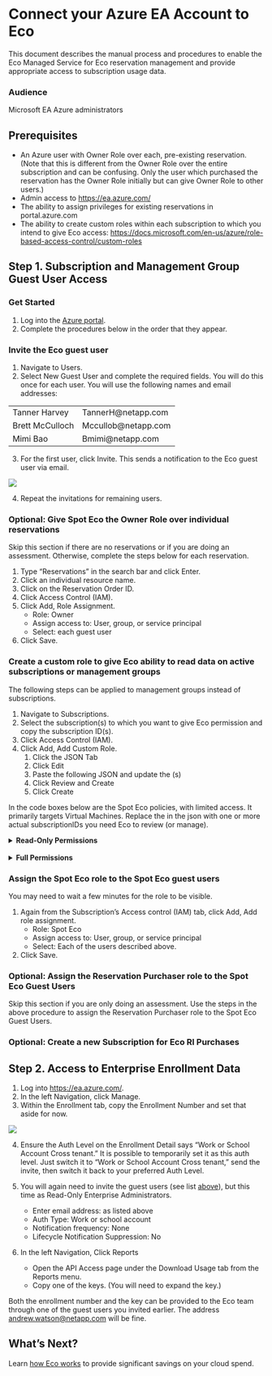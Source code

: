 # Connect your Azure EA Account to Eco

This document describes the manual process and procedures to enable the Eco Managed Service for Eco reservation management and provide appropriate access to subscription usage data.

### Audience

Microsoft EA Azure administrators

## Prerequisites

- An Azure user with Owner Role over each, pre-existing reservation. (Note that this is different from the Owner Role over the entire subscription and can be confusing. Only the user which purchased the reservation has the Owner Role initially but can give Owner Role to other users.)
- Admin access to https://ea.azure.com/
- The ability to assign privileges for existing reservations in portal.azure.com
- The ability to create custom roles within each subscription to which you intend to give Eco access: https://docs.microsoft.com/en-us/azure/role-based-access-control/custom-roles

## Step 1. Subscription and Management Group Guest User Access

### Get Started

1. Log into the [Azure portal](https://portal.azure.com/).
2. Complete the procedures below in the order that they appear.

### Invite the Eco guest user

1. Navigate to Users.
2. Select New Guest User and complete the required fields. You will do this once for each user. You will use the following names and email addresses:

<table>
  <tr>
    <td> Tanner Harvey  </td>
    <td> TannerH@netapp.com  </td>
  </tr>
  <tr>
    <td> Brett McCulloch  </td>
    <td> Mccullob@netapp.com   </td>
  </tr>
  <tr>
    <td> Mimi Bao  </td>
    <td> Bmimi@netapp.com  </td>
  </tr>
</table>

3. For the first user, click Invite. This sends a notification to the Eco guest user via email.

<img src="/eco/_media/connect-azure-ea-to-eco-01.png" />

4. Repeat the invitations for remaining users.

### Optional: Give Spot Eco the Owner Role over individual reservations

Skip this section if there are no reservations or if you are doing an assessment. Otherwise, complete the steps below for each reservation.

1. Type “Reservations” in the search bar and click Enter.
2. Click an individual resource name.
3. Click on the Reservation Order ID.
4. Click Access Control (IAM).
5. Click Add, Role Assignment.
   - Role: Owner
   - Assign access to: User, group, or service principal
   - Select: each guest user
6. Click Save.

### Create a custom role to give Eco ability to read data on active subscriptions or management groups

The following steps can be applied to management groups instead of subscriptions.

1. Navigate to Subscriptions.
2. Select the subscription(s) to which you want to give Eco permission and copy the subscription ID(s).
3. Click Access Control (IAM).
4. Click Add, Add Custom Role.
   1. Click the JSON Tab
   2. Click Edit
   3. Paste the following JSON and update the <subscriptionID>(s)
   4. Click Review and Create
   5. Click Create

In the code boxes below are the Spot Eco policies, with limited access. It primarily targets Virtual Machines. Replace the <subscriptionID> in the json with one or more actual subscriptionIDs you need Eco to review (or manage).

<details>
  <summary markdown="span"><strong>Read-Only Permissions</strong></summary>

#### Read-Only Permissions

```json
{
  "properties": {
    "roleName": "Spot Eco",
    "description": "Spot Eco read-only role to be granted to Spot Eco users to each subscription for which an assessment is desired",
    "assignableScopes": ["/subscriptions/<subscriptionID>"],
    "permissions": [
      {
        "actions": [
          "Microsoft.Authorization/roleAssignments/read",
          "Microsoft.Advisor/generateRecommendations/action",
          "Microsoft.Advisor/register/action",
          "Microsoft.Advisor/unregister/action",
          "Microsoft.Advisor/configurations/read",
          "Microsoft.Advisor/generateRecommendations/read",
          "Microsoft.Advisor/operations/read",
          "Microsoft.Advisor/recommendations/read",
          "Microsoft.Advisor/recommendations/available/action",
          "Microsoft.Advisor/recommendations/suppressions/read",
          "Microsoft.Capacity/catalogs/read",
          "Microsoft.Capacity/register/action",
          "Microsoft.Compute/register/action",
          "Microsoft.Compute/capacityReservationGroups/read",
          "Microsoft.Compute/operations/read",
          "Microsoft.Compute/availabilitySets/vmSizes/read",
          "Microsoft.Compute/availabilitySets/read",
          "Microsoft.Compute/capacityReservationGroups/capacityReservations/read",
          "Microsoft.Compute/locations/capsOperations/read",
          "Microsoft.Compute/cloudServices/instanceView/read",
          "Microsoft.Compute/cloudServices/providers/Microsoft.Insights/metricDefinitions/read",
          "Microsoft.Compute/cloudServices/roles/providers/Microsoft.Insights/metricDefinitions/read",
          "Microsoft.Compute/locations/publishers/artifacttypes/offers/skus/read",
          "Microsoft.Compute/skus/read",
          "Microsoft.Compute/locations/usages/read",
          "Microsoft.Compute/virtualMachineScaleSets/vmSizes/read",
          "Microsoft.Compute/virtualMachineScaleSets/virtualMachines/read",
          "Microsoft.Compute/locations/vmSizes/read",
          "Microsoft.Compute/virtualMachines/read",
          "Microsoft.Compute/virtualMachines/vmSizes/read",
          "Microsoft.Consumption/register/action",
          "Microsoft.Consumption/reservationRecommendations/read",
          "Microsoft.CostManagement/query/action",
          "Microsoft.CostManagement/reports/action",
          "Microsoft.CostManagement/exports/action",
          "Microsoft.CostManagement/register/action",
          "Microsoft.CostManagement/views/action",
          "Microsoft.CostManagement/forecast/action",
          "Microsoft.CostManagement/alerts/read",
          "Microsoft.CostManagement/cloudConnectors/read",
          "Microsoft.CostManagement/dimensions/read",
          "Microsoft.CostManagement/exports/read",
          "Microsoft.CostManagement/exports/write",
          "Microsoft.CostManagement/exports/delete",
          "Microsoft.CostManagement/exports/run/action",
          "Microsoft.CostManagement/externalBillingAccounts/read",
          "Microsoft.CostManagement/externalBillingAccounts/query/action",
          "Microsoft.CostManagement/externalBillingAccounts/forecast/action",
          "Microsoft.CostManagement/externalBillingAccounts/dimensions/read",
          "Microsoft.CostManagement/externalBillingAccounts/query/read",
          "Microsoft.CostManagement/externalBillingAccounts/externalSubscriptions/read",
          "Microsoft.CostManagement/externalBillingAccounts/forecast/read",
          "Microsoft.CostManagement/externalSubscriptions/read",
          "Microsoft.CostManagement/externalSubscriptions/query/action",
          "Microsoft.CostManagement/externalSubscriptions/forecast/action",
          "Microsoft.CostManagement/externalSubscriptions/dimensions/read",
          "Microsoft.CostManagement/externalSubscriptions/query/read",
          "Microsoft.CostManagement/externalSubscriptions/forecast/read",
          "Microsoft.CostManagement/forecast/read",
          "Microsoft.CostManagement/operations/read",
          "Microsoft.CostManagement/query/read",
          "Microsoft.CostManagement/reports/read",
          "Microsoft.CostManagement/views/read",
          "Microsoft.CostManagement/views/delete",
          "Microsoft.CostManagement/views/write",
          "Microsoft.CostManagement/tenants/register/action",
          "Microsoft.CostManagement/budgets/read",
          "Microsoft.Insights/MetricDefinitions/Read",
          "Microsoft.Insights/Metrics/Read",
          "Microsoft.Resources/tags/read",
          "Microsoft.Resources/subscriptions/read",
          "Microsoft.Resources/subscriptions/resourceGroups/read",
          "Microsoft.SQL/register/action"
        ],
        "notActions": [],
        "dataActions": [],
        "notDataActions": []
      }
    ]
  }
}
```

</details><br>

<details>
  <summary markdown="span"><strong>Full Permissions</strong></summary>

#### Full Permissions

```json
{
  "properties": {
    "roleName": "Spot Eco",
    "description": "Spot Eco full permission role to be granted to Spot Eco users to each subscription to enable automation",
    "assignableScopes": ["/subscriptions/<subscriptionID>"],
    "permissions": [
      {
        "actions": [
          "Microsoft.Authorization/roleAssignments/read",
          "Microsoft.Advisor/generateRecommendations/action",
          "Microsoft.Advisor/register/action",
          "Microsoft.Advisor/unregister/action",
          "Microsoft.Advisor/configurations/read",
          "Microsoft.Advisor/configurations/write",
          "Microsoft.Advisor/generateRecommendations/read",
          "Microsoft.Advisor/operations/read",
          "Microsoft.Advisor/recommendations/read",
          "Microsoft.Advisor/recommendations/available/action",
          "Microsoft.Advisor/recommendations/suppressions/read",
          "Microsoft.Advisor/recommendations/suppressions/write",
          "Microsoft.Advisor/recommendations/suppressions/delete",
          "Microsoft.Capacity/catalogs/read",
          "Microsoft.Capacity/register/action",
          "Microsoft.Compute/register/action",
          "Microsoft.Compute/capacityReservationGroups/read",
          "Microsoft.Compute/operations/read",
          "Microsoft.Compute/availabilitySets/vmSizes/read",
          "Microsoft.Compute/availabilitySets/read",
          "Microsoft.Compute/capacityReservationGroups/capacityReservations/read",
          "Microsoft.Compute/locations/capsOperations/read",
          "Microsoft.Compute/cloudServices/instanceView/read",
          "Microsoft.Compute/cloudServices/providers/Microsoft.Insights/metricDefinitions/read",
          "Microsoft.Compute/cloudServices/roles/providers/Microsoft.Insights/metricDefinitions/read",
          "Microsoft.Compute/locations/publishers/artifacttypes/offers/skus/read",
          "Microsoft.Compute/skus/read",
          "Microsoft.Compute/locations/usages/read",
          "Microsoft.Compute/virtualMachineScaleSets/vmSizes/read",
          "Microsoft.Compute/virtualMachineScaleSets/virtualMachines/read",
          "Microsoft.Compute/locations/vmSizes/read",
          "Microsoft.Compute/virtualMachines/read",
          "Microsoft.Compute/virtualMachines/vmSizes/read",
          "Microsoft.Consumption/register/action",
          "Microsoft.Consumption/reservationRecommendations/read",
          "Microsoft.CostManagement/query/action",
          "Microsoft.CostManagement/reports/action",
          "Microsoft.CostManagement/exports/action",
          "Microsoft.CostManagement/register/action",
          "Microsoft.CostManagement/views/action",
          "Microsoft.CostManagement/forecast/action",
          "Microsoft.CostManagement/alerts/read",
          "Microsoft.CostManagement/cloudConnectors/read",
          "Microsoft.CostManagement/dimensions/read",
          "Microsoft.CostManagement/exports/read",
          "Microsoft.CostManagement/exports/write",
          "Microsoft.CostManagement/exports/delete",
          "Microsoft.CostManagement/exports/run/action",
          "Microsoft.CostManagement/externalBillingAccounts/read",
          "Microsoft.CostManagement/externalBillingAccounts/query/action",
          "Microsoft.CostManagement/externalBillingAccounts/forecast/action",
          "Microsoft.CostManagement/externalBillingAccounts/dimensions/read",
          "Microsoft.CostManagement/externalBillingAccounts/query/read",
          "Microsoft.CostManagement/externalBillingAccounts/externalSubscriptions/read",
          "Microsoft.CostManagement/externalBillingAccounts/forecast/read",
          "Microsoft.CostManagement/externalSubscriptions/read",
          "Microsoft.CostManagement/externalSubscriptions/query/action",
          "Microsoft.CostManagement/externalSubscriptions/forecast/action",
          "Microsoft.CostManagement/externalSubscriptions/dimensions/read",
          "Microsoft.CostManagement/externalSubscriptions/query/read",
          "Microsoft.CostManagement/externalSubscriptions/forecast/read",
          "Microsoft.CostManagement/forecast/read",
          "Microsoft.CostManagement/operations/read",
          "Microsoft.CostManagement/query/read",
          "Microsoft.CostManagement/reports/read",
          "Microsoft.CostManagement/views/read",
          "Microsoft.CostManagement/views/delete",
          "Microsoft.CostManagement/views/write",
          "Microsoft.CostManagement/tenants/register/action",
          "Microsoft.CostManagement/budgets/read",
          "Microsoft.Insights/MetricDefinitions/Read",
          "Microsoft.Insights/Metrics/Read",
          "Microsoft.Resources/tags/read",
          "Microsoft.Resources/subscriptions/read",
          "Microsoft.Resources/subscriptions/resourceGroups/read",
          "Microsoft.Support/supportTickets/read",
          "Microsoft.Support/supportTickets/write",
          "Microsoft.SQL/register/action"
        ],
        "notActions": [],
        "dataActions": [],
        "notDataActions": []
      }
    ]
  }
}
```

</details>


### Assign the Spot Eco role to the Spot Eco guest users

You may need to wait a few minutes for the role to be visible.

1. Again from the Subscription’s Access control (IAM) tab, click Add, Add role assignment.
   - Role: Spot Eco
   - Assign access to: User, group, or service principal
   - Select: Each of the users described above.
2. Click Save.

### Optional: Assign the Reservation Purchaser role to the Spot Eco Guest Users

Skip this section if you are only doing an assessment. Use the steps in the above procedure to assign the Reservation Purchaser role to the Spot Eco Guest Users.

### Optional: Create a new Subscription for Eco RI Purchases



## Step 2. Access to Enterprise Enrollment Data

1. Log into https://ea.azure.com/.
2. In the left Navigation, click Manage.
3. Within the Enrollment tab, copy the Enrollment Number and set that aside for now.

<img src="/eco/_media/connect-azure-ea-to-eco-02.png" />

4. Ensure the Auth Level on the Enrollment Detail says “Work or School Account Cross tenant.”
   It is possible to temporarily set it as this auth level. Just switch it to “Work or School Account Cross tenant,” send the invite, then switch it back to your preferred Auth Level.
5. You will again need to invite the guest users (see list [above](eco/getting-started/connect-azure-ea-to-eco?id=invite-the-eco-guest-user)), but this time as Read-Only Enterprise Administrators.

   - Enter email address: as listed above
   - Auth Type: Work or school account
   - Notification frequency: None
   - Lifecycle Notification Suppression: No

6. In the left Navigation, Click Reports
   - Open the API Access page under the Download Usage tab from the Reports menu.
   - Copy one of the keys. (You will need to expand the key.)

Both the enrollment number and the key can be provided to the Eco team through one of the guest users you invited earlier. The address andrew.watson@netapp.com will be fine.

## What’s Next?

Learn [how Eco works](eco/azure-tutorials/) to provide significant savings on your cloud spend.
